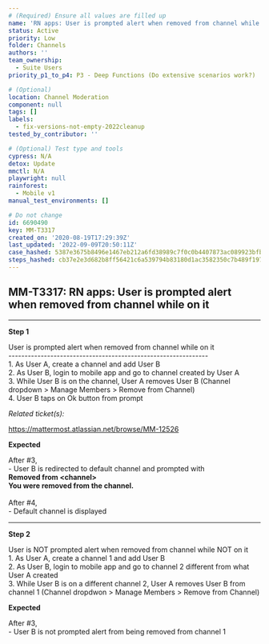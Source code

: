 ```yaml
---
# (Required) Ensure all values are filled up
name: 'RN apps: User is prompted alert when removed from channel while on it'
status: Active
priority: Low
folder: Channels
authors: ''
team_ownership:
  - Suite Users
priority_p1_to_p4: P3 - Deep Functions (Do extensive scenarios work?)

# (Optional)
location: Channel Moderation
component: null
tags: []
labels:
  - fix-versions-not-empty-2022cleanup
tested_by_contributor: ''

# (Optional) Test type and tools
cypress: N/A
detox: Update
mmctl: N/A
playwright: null
rainforest:
  - Mobile v1
manual_test_environments: []

# Do not change
id: 6690490
key: MM-T3317
created_on: '2020-08-19T17:29:39Z'
last_updated: '2022-09-09T20:50:11Z'
case_hashed: 5387e3675b8496e1467eb212a6fd38989c7f0c0b4407873ac089923bfbeacce7e45b85719f36bf26132b94667c7e47a8
steps_hashed: cb37e2e3d682b8ff56421c6a539794b83180d1ac3582350c7b489f197448436ae9c1f73f1ea86e82b66760efce4a5d72
---
```


<!-- (Auto-generated) Based on frontmatter's "key" and "name" -->

## MM-T3317: RN apps: User is prompted alert when removed from channel while on it

---

**Step 1**

User is prompted alert when removed from channel while on it\
\--------------------------------------------------------------\
1\. As User A, create a channel and add User B\
2\. As User B, login to mobile app and go to channel created by User A\
3\. While User B is on the channel, User A removes User B (Channel dropdown > Manage Members > Remove from Channel)\
4\. User B taps on Ok button from prompt

_Related ticket(s):_

<https://mattermost.atlassian.net/browse/MM-12526>

**Expected**

After #3,\
\- User B is redirected to default channel and prompted with\
**Removed from \<channel>\
You were removed from the channel.**\
\
After #4,\
\- Default channel is displayed

---

**Step 2**

User is NOT prompted alert when removed from channel while NOT on it\
1\. As User A, create a channel 1 and add User B\
2\. As User B, login to mobile app and go to channel 2 different from what User A created\
3\. While User B is on a different channel 2, User A removes User B from channel 1 (Channel dropdwon > Manage Members > Remove from Channel)

**Expected**

After #3,\
\- User B is not prompted alert from being removed from channel 1
